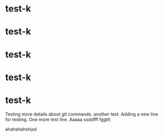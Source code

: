 # test-k
# test-k
# test-k
# test-k
# test-k

Testing more details about git commands.
another test.
Adding a new line for testing.
One more test line.
Aaaaa
ssddfff
fggtt\

ahahahahshjsd
